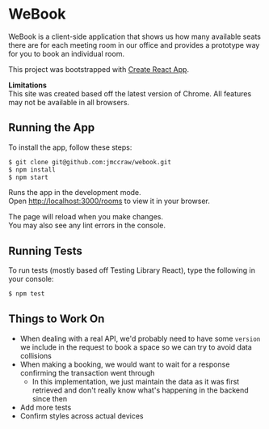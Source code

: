 # WeBook

WeBook is a client-side application that shows us how many available seats there are for each meeting room in our office and provides a prototype way for you to book an individual room.

This project was bootstrapped with [Create React App](https://github.com/facebook/create-react-app).

**Limitations**\
This site was created based off the latest version of Chrome. All features may not be available in all browsers.

## Running the App

To install the app, follow these steps:

```bash
$ git clone git@github.com:jmccraw/webook.git
$ npm install
$ npm start
```

Runs the app in the development mode.\
Open [http://localhost:3000/rooms](http://localhost:3000/rooms) to view it in your browser.

The page will reload when you make changes.\
You may also see any lint errors in the console.

## Running Tests

To run tests (mostly based off Testing Library React), type the following in your console:

```bash
$ npm test
```

## Things to Work On
* When dealing with a real API, we'd probably need to have some `version` we include in the request to book a space so we can try to avoid data collisions
* When making a booking, we would want to wait for a response confirming the transaction went through
  * In this implementation, we just maintain the data as it was first retrieved and don't really know what's happening in the backend since then
* Add more tests
* Confirm styles across actual devices
